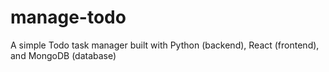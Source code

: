 # manage-todo
A simple Todo task manager built with Python (backend), React (frontend), and MongoDB (database)
